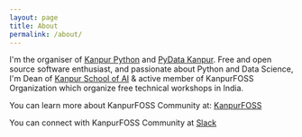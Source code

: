 ```yaml
---
layout: page
title: About
permalink: /about/
---
```


I'm the organiser of [Kanpur Python](https://www.meetup.com/KanpurPython) and [PyData Kanpur](https://www.meetup.com/PyDataKanpur). Free and open source software enthusiast, and passionate about Python and Data Science, I'm Dean of [Kanpur School of AI](https://www.meetup.com/Kanpur-School-of-AI/) & active member of KanpurFOSS Organization which organize free technical workshops in India.

You can learn more about KanpurFOSS Community at: [KanpurFOSS](https://kanpurfoss.org)

You can connect with KanpurFOSS Community at [Slack](https://wpkanpur.herokuapp.com/)

